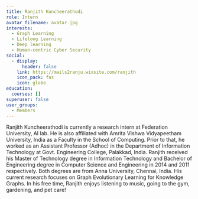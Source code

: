 ```yaml
---
title: Ranjith Kuncheerathodi
role: Intern
avatar_filename: avatar.jpg
interests:
  - Graph Learning
  - Lifelong Learning
  - Deep learning
  - Human-centric Cyber Security
social:
  - display:
      header: false
    link: https://mails2ranju.wixsite.com/ranjith
    icon_pack: fas
    icon: globe
education:
  courses: []
superuser: false
user_groups:
  - Members
---
```

Ranjith Kuncheerathodi is currently a research intern at Federation University, AI lab. He is also affiliated with Amrita Vishwa Vidyapeetham University, India as a Faculty in the School of Computing. Prior to that, he worked as an Assistant Professor (Adhoc) in the Department of Information Technology at Govt. Engineering College, Palakkad, India. Ranjith received his Master of Technology degree in Information Technology and Bachelor of Engineering degree in Computer Science and Engineering in 2014 and 2011 respectively. Both degrees are from Anna University, Chennai, India. His current research focuses on Graph Evolutionary Learning for Knowledge Graphs. In his free time, Ranjith enjoys listening to music, going to the gym, gardening, and pet care!